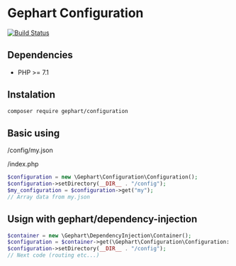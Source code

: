 Gephart Configuration
===

[![Build Status](https://travis-ci.org/gephart/configuration.svg?branch=master)](https://travis-ci.org/gephart/configuration)

Dependencies
---
 - PHP >= 7.1

Instalation
---

```bash
composer require gephart/configuration
```

Basic using
---

/config/my.json

/index.php

```php
$configuration = new \Gephart\Configuration\Configuration();
$configuration->setDirectory(__DIR__ . "/config");
$my_configuration = $configuration->get("my");
// Array data from my.json
```

Usign with gephart/dependency-injection
---

```php
$container = new \Gephart\DependencyInjection\Container();
$configuration = $container->get(\Gephart\Configuration\Configuration::class);
$configuration->setDirectory(__DIR__ . "/config");
// Next code (routing etc...)
```